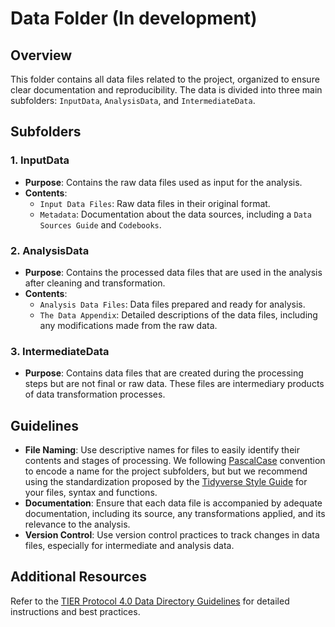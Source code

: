 # Data Folder (In development)

## Overview

This folder contains all data files related to the project, organized to ensure clear documentation and reproducibility. The data is divided into three main subfolders: `InputData`, `AnalysisData`, and `IntermediateData`.

## Subfolders

### 1. InputData
- **Purpose**: Contains the raw data files used as input for the analysis.
- **Contents**:
  - `Input Data Files`: Raw data files in their original format.
  - `Metadata`: Documentation about the data sources, including a `Data Sources Guide` and `Codebooks`.

### 2. AnalysisData
- **Purpose**: Contains the processed data files that are used in the analysis after cleaning and transformation.
- **Contents**:
  - `Analysis Data Files`: Data files prepared and ready for analysis.
  - `The Data Appendix`: Detailed descriptions of the data files, including any modifications made from the raw data.

### 3. IntermediateData
- **Purpose**: Contains data files that are created during the processing steps but are not final or raw data. These files are intermediary products of data transformation processes.

## Guidelines

- **File Naming**: Use descriptive names for files to easily identify their contents and stages of processing. We following [PascalCase](https://en.wikipedia.org/wiki/Camel_case) convention to encode a name for the project subfolders, but but we recommend using the standardization proposed by the [Tidyverse Style Guide](https://style.tidyverse.org/) for your files, syntax and functions.
- **Documentation**: Ensure that each data file is accompanied by adequate documentation, including its source, any transformations applied, and its relevance to the analysis.
- **Version Control**: Use version control practices to track changes in data files, especially for intermediate and analysis data.

## Additional Resources

Refer to the [TIER Protocol 4.0 Data Directory Guidelines](https://www.projecttier.org/tier-protocol/protocol-4-0/root/data/) for detailed instructions and best practices.